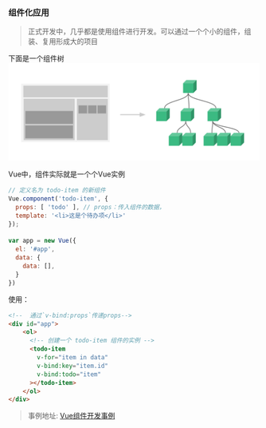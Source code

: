 ### 组件化应用

> 正式开发中，几乎都是使用组件进行开发。可以通过一个个小的组件，组装、复用形成大的项目

下面是一个组件树  
![组件树](./assert/imgs/components.png '组件树')

Vue中，组件实际就是一个个Vue实例
```javascript
// 定义名为 todo-item 的新组件
Vue.component('todo-item', {
  props: [ 'todo' ], // props：传入组件的数据，
  template: '<li>这是个待办项</li>'
});

var app = new Vue({
  el: '#app',
  data: {
    data: [],
  }
})
```
使用：
```html
<!--  通过`v-bind:props`传递props-->
<div id="app">
    <ol>
      <!-- 创建一个 todo-item 组件的实例 -->
      <todo-item 
        v-for="item in data"
        v-bind:key="item.id"
        v-bind:todo="item"
      ></todo-item>
    </ol>
</div>
```
> 事例地址: [Vue组件开发事例](https://github.com/jiaicon/vue-study/blob/master/basic/组件化应用构建.html)
  
<script>
  
</script>

